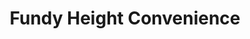 ---
title: "Fundy Height Convenience"
url: /saint-john/fundy-height-convenience/
shop: convenience
---